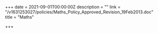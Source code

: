 +++
date = 2021-09-01T00:00:00Z
description = ""
link = "/v1631253027/policies/Maths_Policy_Approved_Revision_19Feb2013.doc"
title = "Maths"

+++
